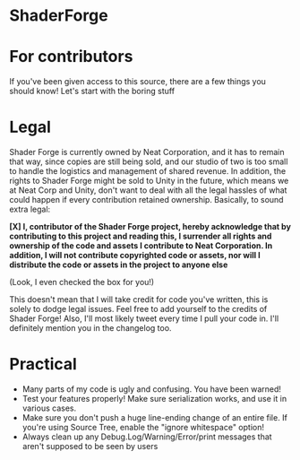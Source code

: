 ShaderForge
===========

For contributors
================
If you've been given access to this source, there are a few things you should know!
Let's start with the boring stuff

Legal
=====
Shader Forge is currently owned by Neat Corporation, and it has to remain that way, since copies are still being sold, and our studio of two is too small to handle the logistics and management of shared revenue.
In addition, the rights to Shader Forge might be sold to Unity in the future, which means we at Neat Corp and Unity, don't want to deal with all the legal hassles of what could happen if every contribution retained ownership.
Basically, to sound extra legal:

**[X] I, contributor of the Shader Forge project, hereby acknowledge that by contributing to this project and reading this, I surrender all rights and ownership of the code and assets I contribute to Neat Corporation. In addition, I will not contribute copyrighted code or assets, nor will I distribute the code or assets in the project to anyone else**

(Look, I even checked the box for you!)

This doesn't mean that I will take credit for code you've written, this is solely to dodge legal issues.
Feel free to add yourself to the credits of Shader Forge! Also, I'll most likely tweet every time I pull your code in.
I'll definitely mention you in the changelog too.

Practical
=========
* Many parts of my code is ugly and confusing. You have been warned!
* Test your features properly! Make sure serialization works, and use it in various cases.
* Make sure you don't push a huge line-ending change of an entire file. If you're using Source Tree, enable the "ignore whitespace" option!
* Always clean up any Debug.Log/Warning/Error/print messages that aren't supposed to be seen by users
